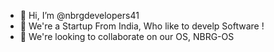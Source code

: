 - 👋 Hi, I’m @nbrgdevelopers41
- 👀 We're a Startup From India, Who like to develp Software !
- 💞️ We're looking to collaborate on our OS, NBRG-OS
